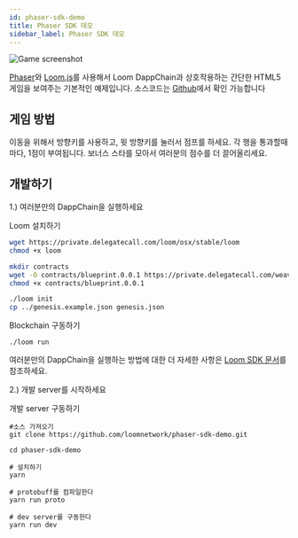 ```yaml
---
id: phaser-sdk-demo
title: Phaser SDK 데모
sidebar_label: Phaser SDK 데모
---
```

![Game screenshot](/developers/docs/img/screenshot.png)

[Phaser](http://phaser.io)와 [Loom.js](https://github.com/loomnetwork/loom-js)를 사용해서 Loom DappChain과 상호작용하는 간단한 HTML5 게임을 보여주는 기본적인 예제입니다. 소스코드는 [Github](https://github.com/loomnetwork/phaser-sdk-demo)에서 확인 가능합니다

## 게임 방법

이동을 위해서 방향키를 사용하고, 윗 방향키를 눌러서 점프를 하세요. 각 행을 통과할때마다, 1점이 부여됩니다. 보너스 스타를 모아서 여러분의 점수를 더 끌어올리세요.

## 개발하기

1.) 여러분만의 DappChain을 실행하세요

Loom 설치하기

```bash
wget https://private.delegatecall.com/loom/osx/stable/loom
chmod +x loom

mkdir contracts
wget -O contracts/blueprint.0.0.1 https://private.delegatecall.com/weave-blueprint/osx/build-9/blueprint.0.0.1
chmod +x contracts/blueprint.0.0.1

./loom init
cp ../genesis.example.json genesis.json
```

Blockchain 구동하기

    ./loom run
    

여러분만의 DappChain을 실행하는 방법에 대한 더 자세한 사항은 [Loom SDK 문서](https://loomx.io/developers/docs/en/prereqs.html)를 참조하세요.

2.) 개발 server를 시작하세요

개발 server 구동하기

    #소스 가져오기
    git clone https://github.com/loomnetwork/phaser-sdk-demo.git
    
    cd phaser-sdk-demo
    
    # 설치하기
    yarn
    
    # protobuff를 컴파일한다
    yarn run proto
    
    # dev server를 구동한다
    yarn run dev